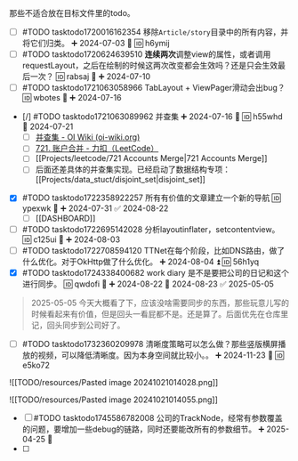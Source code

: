 那些不适合放在目标文件里的todo。

- [ ] #TODO tasktodo1720016162354 移除`Article/story`目录中的所有内容，并将它们归类。 ➕ 2024-07-03 🔽 🆔 h6ymij
- [ ] #TODO tasktodo1720624639510 **连续两次**调整view的属性，或者调用requestLayout，之后在绘制的时候这两次改变都会生效吗？还是只会生效最后一次？ 🆔 rabsaj 🔼 ➕ 2024-07-10
- [ ] #TODO tasktodo1721063058966 TabLayout + ViewPager滑动会出bug？ 🆔 wbotes 🔼 ➕ 2024-07-16
- [/] #TODO tasktodo1721063089962 并查集 ➕ 2024-07-16 🔺 🆔 h55whd 🛫 2024-07-21
	- [ ] [并查集 - OI Wiki (oi-wiki.org)](https://oi-wiki.org/ds/dsu/)
	- [ ] [721. 账户合并 - 力扣（LeetCode）](https://leetcode.cn/problems/accounts-merge/description/)
	- [ ] [[Projects/leetcode/721 Accounts Merge|721 Accounts Merge]]
	- [ ] 后面还差具体的并查集实现。已经启动了数据结构专项：[[Projects/data_stuct/disjoint_set|disjoint_set]]
- [x] #TODO tasktodo1722358922257 所有有价值的文章建立一个新的导航 🆔 ypexwk 🔺 ➕ 2024-07-31 ✅ 2024-08-22
	- [ ] [[DASHBOARD]]
- [ ] #TODO tasktodo1722695142028 分析layoutinflater，setcontentview。 🆔 c125ui 🔼 ➕ 2024-08-03
- [ ] #TODO tasktodo1722708594120 TTNet在每个阶段，比如DNS路由，做了什么优化。对于OkHttp做了什么优化。 ➕ 2024-08-04 ⏫ 🆔 56h1yq
- [x] #TODO tasktodo1724338400682 work diary 是不是要把公司的日记和这个进行同步。 🆔 qwdofi 🔺 ➕ 2024-08-22 🛫 2024-08-23 ✅ 2025-05-05

> 2025-05-05 今天大概看了下，应该没啥需要同步的东西，那些玩意儿写的时候看起来有价值，但是回头一看屁都不是。还是算了。后面优先在仓库里记，回头同步到公司好了。

- [ ] #TODO tasktodo1732360209978 清晰度策略可以怎么做？那些竖版横屏播放的视频，可以降低清晰度。因为本身空间就比较小。。 ➕ 2024-11-23 🔽 🆔 e5ko72 

![[TODO/resources/Pasted image 20241021014028.png]]

![[TODO/resources/Pasted image 20241021014055.png]]

- [ ] #TODO tasktodo1745586782008 公司的TrackNode，经常有参数覆盖的问题，要增加一些debug的链路，同时还要能改所有的参数细节。 ➕ 2025-04-25 🔽 
- [ ] 